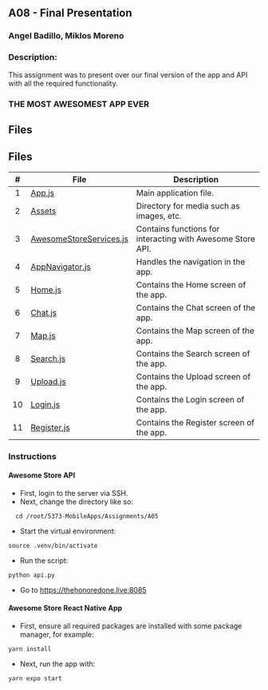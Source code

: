 ## A08 - Final Presentation

### Angel Badillo, Miklos Moreno

### Description:

This assignment was to present over our final version of the app and API with all the required functionality.

### THE MOST AWESOMEST APP EVER

## Files

## Files

|   #   | File                                                         | Description                                                |
| :---: | ------------------------------------------------------------ | ---------------------------------------------------------- |
|   1   | [App.js](./App.js)                                           | Main application file.                                     |
|   2   | [Assets](./assets)                                           | Directory for media such as images, etc.                   |
|   3   | [AwesomeStoreServices.js](./src/api/AwesomeStoreServices.js) | Contains functions for interacting with Awesome Store API. |
|   4   | [AppNavigator.js](./src/navigation/AppNavigator.js)          | Handles the navigation in the app.                         |
|   5   | [Home.js](./src/screens/Home.js)                             | Contains the Home screen of the app.                       |
|   6   | [Chat.js](./src/screens/Chat.js)                             | Contains the Chat screen of the app.                       |
|   7   | [Map.js](./src/screens/Map.js)                               | Contains the Map screen of the app.                        |
|   8   | [Search.js](./src/screens/Search.js)                         | Contains the Search screen of the app.                     |
|   9   | [Upload.js](./src/screens/Upload.js)                         | Contains the Upload screen of the app.                     |
|  10   | [Login.js](.src\screens\auth\Login.js)                       | Contains the Login screen of the app.                      |
|  11   | [Register.js](.src\screens\auth\Register.js)                 | Contains the Register screen of the app.                   |

### Instructions

#### Awesome Store API
- First, login to the server via SSH.
- Next, change the directory like so:

```
  cd /root/5373-MobileApps/Assignments/A05
```

- Start the virtual environment:

```
source .venv/bin/activate
```

- Run the script:

```
python api.py
```

- Go to https://thehonoredone.live:8085

#### Awesome Store React Native App
- First, ensure all required packages are installed with some package manager, for example:

```
yarn install
```

- Next, run the app with:
```
yarn expo start
```